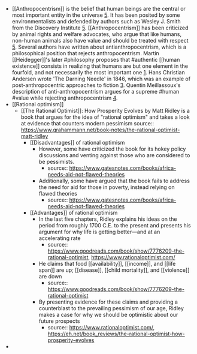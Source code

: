 - [[Anthropocentrism]] is the belief that human beings are the central or most important entity in the universe [5](https://en.wikipedia.org/wiki/Anthropocentrism). It has been posited by some environmentalists and defended by authors such as Wesley J. Smith from the Discovery Institute [5](https://en.wikipedia.org/wiki/Anthropocentrism). [[Anthropocentrism]] has been criticized by animal rights and welfare advocates, who argue that like humans, non-human animals also have value and should be treated with respect [5](https://en.wikipedia.org/wiki/Anthropocentrism). Several authors have written about antianthropocentrism, which is a philosophical position that rejects anthropocentrism. Martin [[Heidegger]]'s later #philosophy proposes that #authentic [[human existence]] consists in realizing that humans are but one element in the fourfold, and not necessarily the most important one [1](https://core.ac.uk/download/pdf/19144978.pdf). Hans Christian Andersen wrote 'The Darning Needle' in 1846, which was an example of post-anthropocentric approaches to fiction [3](https://www.jstor.org/stable/10.3366/j.ctv1c29st4). Quentin Meillassoux's description of anti-anthropocentrism argues for a supreme #human #value while rejecting anthropocentrism [4](https://edinburgh.universitypressscholarship.com/view/10.3366/edinburgh/9781474414739.001.0001/upso-9781474414739-chapter-003).
- [[Rational optimism]]
	- [[The Rational Optimist]]: How Prosperity Evolves by Matt Ridley is a book that argues for the idea of "rational optimism" and takes a look at evidence that counters modern pessimism 
	  source:: https://www.grahammann.net/book-notes/the-rational-optimist-matt-ridley
		- [[Disadvantages]] of rational optimism
			- However, some have criticized the book for its hokey policy discussions and venting against those who are considered to be pessimists.
				- source:: https://www.gatesnotes.com/books/africa-needs-aid-not-flawed-theories
			- Additionally, some have argued that the book fails to address the need for aid for those in poverty, instead relying on flawed theories
				- source:: https://www.gatesnotes.com/books/africa-needs-aid-not-flawed-theories
		- [[Advantages]] of rational optimism
			- In the last five chapters, Ridley explains his ideas on the period from roughly 1700 C.E. to the present and presents his argument for why life is getting better—and at an accelerating rate
				- source:: https://www.goodreads.com/book/show/7776209-the-rational-optimist, https://www.rationaloptimist.com/
			- He claims that food [[availability]], [[income]], and [[life span]] are up; [[disease]], [[child mortality]], and [[violence]] are down
				- source:: https://www.goodreads.com/book/show/7776209-the-rational-optimist
			- By presenting evidence for these claims and providing a counterblast to the prevailing pessimism of our age, Ridley makes a case for why we should be optimistic about our future prospects
				- source:: https://www.rationaloptimist.com/, https://eh.net/book_reviews/the-rational-optimist-how-prosperity-evolves
-